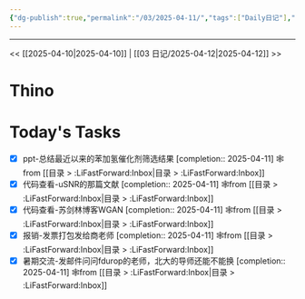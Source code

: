 ```yaml
---
{"dg-publish":true,"permalink":"/03/2025-04-11/","tags":["Daily日记"],"noteIcon":"","created":"2025-01-31T00:35","updated":"2025-07-01T13:38"}
---
```



---
<< [[2025-04-10\|2025-04-10]]  |  [[03 日记/2025-04-12\|2025-04-12]]  >>

# Thino

# Today's Tasks

- [x] ppt-总结最近以来的苯加氢催化剂筛选结果  [completion:: 2025-04-11] 🕸️from [[目录 > :LiFastForward:Inbox\|目录 > :LiFastForward:Inbox]]
- [x] 代码查看-uSNR的那篇文献  [completion:: 2025-04-11] 🕸️from [[目录 > :LiFastForward:Inbox\|目录 > :LiFastForward:Inbox]]
- [x] 代码查看-苏剑林博客WGAN  [completion:: 2025-04-11] 🕸️from [[目录 > :LiFastForward:Inbox\|目录 > :LiFastForward:Inbox]]
- [x] 报销-发票打包发给商老师  [completion:: 2025-04-11] 🕸️from [[目录 > :LiFastForward:Inbox\|目录 > :LiFastForward:Inbox]]
- [x] 暑期交流-发邮件问问fdurop的老师，北大的导师还能不能换  [completion:: 2025-04-11] 🕸️from [[目录 > :LiFastForward:Inbox\|目录 > :LiFastForward:Inbox]]
